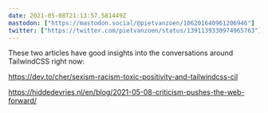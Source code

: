 ```yaml
---
date: 2021-05-08T21:13:57.581449Z
mastodon: ["https://mastodon.social/@pietvanzoen/106201640961206946"]
twitter: ["https://twitter.com/pietvanzoen/status/1391139330974965763"]
---
```

These two articles have good insights into the conversations around TailwindCSS right now:

https://dev.to/cher/sexism-racism-toxic-positivity-and-tailwindcss-cil

https://hiddedevries.nl/en/blog/2021-05-08-criticism-pushes-the-web-forward/
